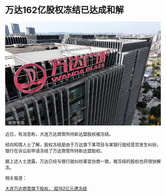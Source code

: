 # 万达162亿股权冻结已达成和解

![26fe41410971f7f910f93a541ea43b76.jpg](https://raw.githubusercontent.com/qqhsx/qqnews_image/main/2024/03/24/万达162亿股权冻结已达成和解/26fe41410971f7f910f93a541ea43b76.jpg)

近日，有消息称，大连万达商管所持新达盟股权被冻结。

经向知情人士了解，股权冻结是由于万达旗下某项目与某银行就经营贷发生纠纷，银行在诉讼前申请冻结了万达商管所持新达盟股权。

据上述人士透露，万达已经与银行就纠纷事宜协商一致，被冻结的股权也将很快解冻。

相关报道：

[大连万达商管旗下股权， 超162亿元遭冻结 ](https://news.qq.com/rain/a/20240324A002NG00)

